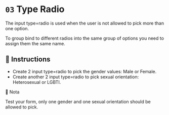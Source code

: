 # `03` Type Radio 

The input type=radio is used when the user is not allowed to pick more than one option.

To group bind to different radios into the same group of options you need to assign them the same name.

## 📝 Instructions

- Create 2 input type=radio to pick the gender values: Male or Female.
- Create another 2 input type=radio to pick sexual orientation: Heterosexual or LGBTI.

📎 Nota

Test your form, only one gender and one sexual orientation should be allowed to pick.
